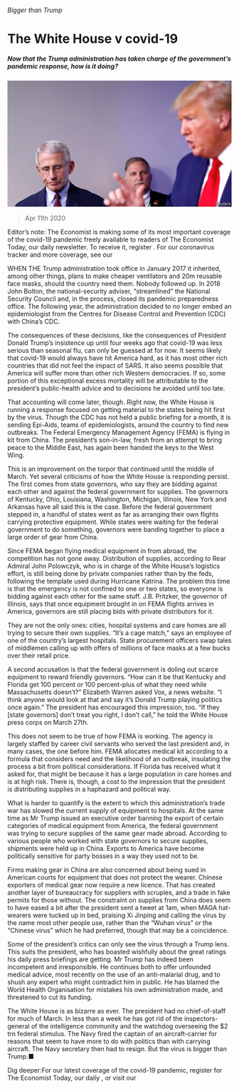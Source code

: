 ###### Bigger than Trump

# The White House v covid-19 

##### Now that the Trump administration has taken charge of the government’s pandemic response, how is it doing? 

![image](images/20200411_USP005_1.jpg) 

> Apr 11th 2020 

Editor’s note: The Economist is making some of its most important coverage of the covid-19 pandemic freely available to readers of The Economist Today, our daily newsletter. To receive it, register . For our coronavirus tracker and more coverage, see our 

WHEN THE Trump administration took office in January 2017 it inherited, among other things, plans to make cheaper ventilators and 20m reusable face masks, should the country need them. Nobody followed up. In 2018 John Bolton, the national-security adviser, “streamlined” the National Security Council and, in the process, closed its pandemic preparedness office. The following year, the administration decided to no longer embed an epidemiologist from the Centres for Disease Control and Prevention (CDC) with China’s CDC.

The consequences of these decisions, like the consequences of President Donald Trump’s insistence up until four weeks ago that covid-19 was less serious than seasonal flu, can only be guessed at for now. It seems likely that covid-19 would always have hit America hard, as it has most other rich countries that did not feel the impact of SARS. It also seems possible that America will suffer more than other rich Western democracies. If so, some portion of this exceptional excess mortality will be attributable to the president’s public-health advice and to decisions he avoided until too late.


That accounting will come later, though. Right now, the White House is running a response focused on getting material to the states being hit first by the virus. Though the CDC has not held a public briefing for a month, it is sending Epi-Aids, teams of epidemiologists, around the country to find new outbreaks. The Federal Emergency Management Agency (FEMA) is flying in kit from China. The president’s son-in-law, fresh from an attempt to bring peace to the Middle East, has again been handed the keys to the West Wing.

This is an improvement on the torpor that continued until the middle of March. Yet several criticisms of how the White House is responding persist. The first comes from state governors, who say they are bidding against each other and against the federal government for supplies. The governors of Kentucky, Ohio, Louisiana, Washington, Michigan, Illinois, New York and Arkansas have all said this is the case. Before the federal government stepped in, a handful of states went as far as arranging their own flights carrying protective equipment. While states were waiting for the federal government to do something, governors were banding together to place a large order of gear from China.

Since FEMA began flying medical equipment in from abroad, the competition has not gone away. Distribution of supplies, according to Rear Admiral John Polowczyk, who is in charge of the White House’s logistics effort, is still being done by private companies rather than by the feds, following the template used during Hurricane Katrina. The problem this time is that the emergency is not confined to one or two states, so everyone is bidding against each other for the same stuff. J.B. Pritzker, the governor of Illinois, says that once equipment brought in on FEMA flights arrives in America, governors are still placing bids with private distributors for it.

They are not the only ones: cities, hospital systems and care homes are all trying to secure their own supplies. “It’s a cage match,” says an employee of one of the country’s largest hospitals. State procurement officers swap tales of middlemen calling up with offers of millions of face masks at a few bucks over their retail price.

A second accusation is that the federal government is doling out scarce equipment to reward friendly governors. “How can it be that Kentucky and Florida get 100 percent or 100 percent-plus of what they need while Massachusetts doesn’t?” Elizabeth Warren asked Vox, a news website. “I think anyone would look at that and say it’s Donald Trump playing politics once again.” The president has encouraged this impression, too. “If they [state governors] don’t treat you right, I don’t call,” he told the White House press corps on March 27th.

This does not seem to be true of how FEMA is working. The agency is largely staffed by career civil servants who served the last president and, in many cases, the one before him. FEMA allocates medical kit according to a formula that considers need and the likelihood of an outbreak, insulating the process a bit from political considerations. If Florida has received what it asked for, that might be because it has a large population in care homes and is at high risk. There is, though, a cost to the impression that the president is distributing supplies in a haphazard and political way.

What is harder to quantify is the extent to which this administration’s trade war has slowed the current supply of equipment to hospitals. At the same time as Mr Trump issued an executive order banning the export of certain categories of medical equipment from America, the federal government was trying to secure supplies of the same gear made abroad. According to various people who worked with state governors to secure supplies, shipments were held up in China. Exports to America have become politically sensitive for party bosses in a way they used not to be.

Firms making gear in China are also concerned about being sued in American courts for equipment that does not protect the wearer. Chinese exporters of medical gear now require a new licence. That has created another layer of bureaucracy for suppliers with scruples, and a trade in fake permits for those without. The constraint on supplies from China does seem to have eased a bit after the president sent a tweet at 1am, when MAGA hat-wearers were tucked up in bed, praising Xi Jinping and calling the virus by the name most other people use, rather than the “Wuhan virus” or the “Chinese virus” which he had preferred, though that may be a coincidence.

Some of the president’s critics can only see the virus through a Trump lens. This suits the president, who has boasted wishfully about the great ratings his daily press briefings are getting. Mr Trump has indeed been incompetent and irresponsible. He continues both to offer unfounded medical advice, most recently on the use of an anti-malarial drug, and to shush any expert who might contradict him in public. He has blamed the World Health Organisation for mistakes his own administration made, and threatened to cut its funding.

The White House is as bizarre as ever. The president had no chief-of-staff for much of March. In less than a week he has got rid of the inspectors-general of the intelligence community and the watchdog overseeing the $2 trn federal stimulus. The Navy fired the captain of an aircraft-carrier for reasons that seem to have more to do with politics than with carrying aircraft. The Navy secretary then had to resign. But the virus is bigger than Trump.■

Dig deeper:For our latest coverage of the covid-19 pandemic, register for The Economist Today, our daily , or visit our 

